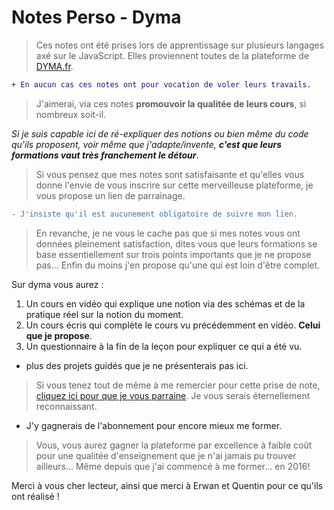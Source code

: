 # Notes Perso - Dyma

> Ces notes ont été prises lors de apprentissage sur plusieurs langages axé sur le JavaScript.
> Elles proviennent toutes de la plateforme de [DYMA.fr](https://dyma.fr).

```diff
+ En aucun cas ces notes ont pour vocation de voler leurs travails.
```

> J'aimerai, via ces notes **promouvoir la qualitée de leurs cours**, si nombreux soit-il.

_Si je suis capable ici de ré-expliquer des notions ou bien même du code qu'ils proposent, voir même que j'adapte/invente, **c'est que leurs formations vaut très franchement le détour**_.

> Si vous pensez que mes notes sont satisfaisante et qu'elles vous donne l'envie de vous inscrire sur cette merveilleuse plateforme, je vous propose un lien de parrainage.

```diff
- J'insiste qu'il est aucunement obligatoire de suivre mon lien.
```

> En revanche, je ne vous le cache pas que si mes notes vous ont données pleinement satisfaction, dites vous que leurs formations se base essentiellement sur trois points importants que je ne propose pas... Enfin du moins j'en propose qu'une qui est loin d'être complet.

Sur dyma vous aurez :

1. Un cours en vidéo qui explique une notion via des schémas et de la pratique réel sur la notion du moment.
2. Un cours écris qui complète le cours vu précédemment en vidéo. **Celui que je propose**.
3. Un questionnaire à la fin de la leçon pour expliquer ce qui a été vu.

-   plus des projets guidés que je ne présenterais pas ici.

> Si vous tenez tout de même à me remercier pour cette prise de note,
> [cliquez ici pour que je vous parraine](https://dyma.fr/r/5d52bd274e7aec730eb90fde).
> Je vous serais éternellement reconnaissant.

-   J'y gagnerais de l'abonnement pour encore mieux me former.

> Vous, vous aurez gagner la plateforme par excellence à faible coût pour une qualitée d'enseignement que je n'ai jamais pu trouver ailleurs... Même depuis que j'ai commencé à me former... en 2016!

Merci à vous cher lecteur, ainsi que merci à Erwan et Quentin pour ce qu'ils ont réalisé !
